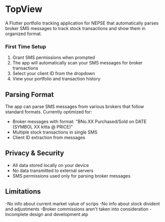 # TopView

A Flutter portfolio tracking application for NEPSE that automatically parses broker SMS messages to track stock transactions and show them in organized format.


### First Time Setup

1. Grant SMS permissions when prompted
2. The app will automatically scan your SMS messages for broker transactions
3. Select your client ID from the dropdown
4. View your portfolio and transaction history

## Parsing Format

The app can parse SMS messages from various brokers that follow standard formats. Currently optimized for:
- Broker messages with format: "BNo.XX Purchased/Sold on DATE (SYMBOL XX kitta @ PRICE)"
- Multiple stock transactions in single SMS
- Client ID extraction from messages


## Privacy & Security

- All data stored locally on your device
- No data transmitted to external servers
- SMS permissions used only for parsing broker messages


## Limitations

-No info about current market value of scrips
-No info about stock divident and adjustments
-Broker commissions aren't taken into consideration
-Incomplete design and development atp
